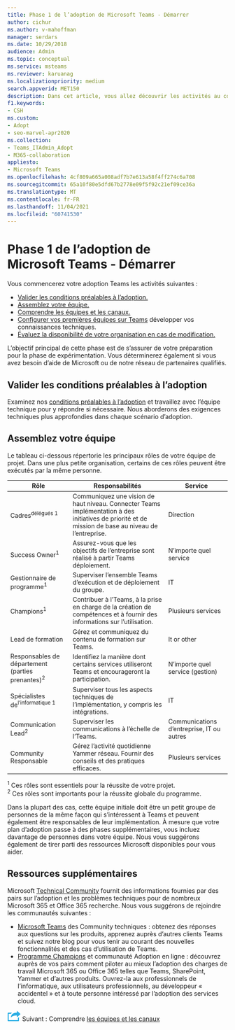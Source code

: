 ```yaml
---
title: Phase 1 de l’adoption de Microsoft Teams - Démarrer
author: cichur
ms.author: v-mahoffman
manager: serdars
ms.date: 10/29/2018
audience: Admin
ms.topic: conceptual
ms.service: msteams
ms.reviewer: karuanag
ms.localizationpriority: medium
search.appverid: MET150
description: Dans cet article, vous allez découvrir les activités au cours de la phase de démarrage de Microsoft Teams’adoption. Comprendre les meilleures pratiques en matière de Microsoft Teams et de planification d’équipe.
f1.keywords:
- CSH
ms.custom:
- Adopt
- seo-marvel-apr2020
ms.collection:
- Teams_ITAdmin_Adopt
- M365-collaboration
appliesto:
- Microsoft Teams
ms.openlocfilehash: 4cf809a665a008adf7b7e613a58f4ff274c6a708
ms.sourcegitcommit: 65a10f80e5dfd67b2778e09f5f92c21ef09ce36a
ms.translationtype: MT
ms.contentlocale: fr-FR
ms.lasthandoff: 11/04/2021
ms.locfileid: "60741530"
---
```

# <a name="microsoft-teams-adoption-phase-1---start"></a>Phase 1 de l’adoption de Microsoft Teams - Démarrer

Vous commencerez votre adoption Teams les activités suivantes :

- [Valider les conditions préalables à l’adoption.](#validate-adoption-prerequisites)
- [Assemblez votre équipe.](#assemble-your-team)
- [Comprendre les équipes et les canaux.](teams-adoption-understand-teams-and-channels.md)
- [Configurer vos premières équipes sur Teams](teams-adoption-your-first-teams.md) développer vos connaissances techniques.
- [Évaluez la disponibilité de votre organisation en cas de modification.](teams-adoption-assess-readiness.md)

L’objectif principal de cette phase est de s’assurer de votre préparation pour la phase de expérimentation. Vous déterminerez également si vous avez besoin d’aide de Microsoft ou de notre réseau de partenaires qualifiés.  

## <a name="validate-adoption-prerequisites"></a>Valider les conditions préalables à l’adoption

Examinez nos [conditions préalables à l’adoption](teams-adoption-get-started.md#adoption-prerequisites) et travaillez avec l’équipe technique pour y répondre si nécessaire. Nous aborderons des exigences techniques plus approfondies dans chaque scénario d’adoption.

## <a name="assemble-your-team"></a>Assemblez votre équipe

Le tableau ci-dessous répertorie les principaux rôles de votre équipe de projet. Dans une plus petite organisation, certains de ces rôles peuvent être exécutés par la même personne.

| Rôle | Responsabilités | Service |
| ---- | ---------------- | ---------- |
| Cadres<sup>délégués 1</sup> | Communiquez une vision de haut niveau. Connecter Teams implémentation à des initiatives de priorité et de mission de base au niveau de l’entreprise. | Direction |
| Success Owner<sup>1</sup> | Assurez-vous que les objectifs de l’entreprise sont réalisé à partir Teams déploiement. | N’importe quel service |
| Gestionnaire de programme<sup>1</sup> | Superviser l’ensemble Teams d’exécution et de déploiement du groupe. | IT |
| Champions<sup>1</sup> | Contribuer à l’Teams, à la prise en charge de la création de compétences et à fournir des informations sur l’utilisation. | Plusieurs services |
| Lead de formation | Gérez et communiquez du contenu de formation sur Teams. | It or other |
| Responsables de département (parties prenantes)<sup>2</sup> | Identifiez la manière dont certains services utiliseront Teams et encourageront la participation. | N’importe quel service (gestion) |
| Spécialistes de<sup>l’informatique 1</sup> | Superviser tous les aspects techniques de l’implémentation, y compris les intégrations. | IT |
| Communication Lead<sup>2</sup> | Superviser les communications à l’échelle de l’Teams. | Communications d’entreprise, IT ou autres |
| Community Responsable | Gérez l’activité quotidienne Yammer réseau. Fournir des conseils et des pratiques efficaces. | Plusieurs services |

<sup>1</sup> Ces rôles sont essentiels pour la réussite de votre projet.</br>
<sup>2</sup> Ces rôles sont importants pour la réussite globale du programme.

Dans la plupart des cas, cette équipe initiale doit être un petit groupe de personnes de la même façon qui s’intéressent à Teams et peuvent également être responsables de leur implémentation. À mesure que votre plan d’adoption passe à des phases supplémentaires, vous incluez davantage de personnes dans votre équipe. Nous vous suggérons également de tirer parti des ressources Microsoft disponibles pour vous aider. 

## <a name="additional-resources"></a>Ressources supplémentaires

Microsoft [Technical Community](https://aka.ms/TechCommunity) fournit des informations fournies par des pairs sur l’adoption et les problèmes techniques pour de nombreux Microsoft 365 et Office 365 recherche. Nous vous suggérons de rejoindre les communautés suivantes :

- [Microsoft Teams](https://aka.ms/TeamsCommunity) des Community techniques : obtenez des réponses aux questions sur les produits, apprenez auprès d’autres clients Teams et suivez notre blog pour vous tenir au courant des nouvelles fonctionnalités et des cas d’utilisation de Teams. 
- [Programme Champions](https://aka.ms/O365Champions) et communauté Adoption en ligne : découvrez auprès de vos pairs comment piloter au mieux l’adoption des charges de travail Microsoft 365 ou Office 365 telles que Teams, SharePoint, Yammer et d’autres produits. Ouvrez-la aux professionnels de l’informatique, aux utilisateurs professionnels, au développeur « accidentel » et à toute personne intéressé par l’adoption des services cloud.  


![Icône représentant l’étape suivante.](media/teams-adoption-next-icon.png) Suivant : Comprendre [les équipes et les canaux](teams-adoption-understand-teams-and-channels.md)
